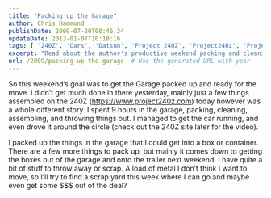 ```yaml
---
title: "Packing up the Garage"
author: Chris Hammond
publishDate: 2009-07-20T00:46:34
updateDate: 2013-01-07T10:18:16
tags: [ '240Z', 'Cars', 'Datsun', 'Project 240Z', 'Project240z', 'Project240Zcom', 'Video', 'Videos' ]
excerpt: "Read about the author's productive weekend packing and cleaning the garage for an upcoming move, complete with progress on the 240Z project."
url: /2009/packing-up-the-garage  # Use the generated URL with year
---
```

<p>So this weekend’s goal was to get the Garage packed up and ready for the move. I didn’t get much done in there yesterday, mainly just a few things assembled on the 240Z (<a href="https://www.project240z.com">https://www.project240z.com</a>) today however was a whole different story. I spent 9 hours in the garage, packing, cleaning, assembling, and throwing things out. I managed to get the car running, and even drove it around the circle (check out the 240Z site later for the video).</p>  <p>I packed up the things in the garage that I could get into a box or container. There are a few more things to pack up, but mainly it comes down to getting the boxes out of the garage and onto the trailer next weekend. I have quite a bit of stuff to throw away or scrap. A load of metal I don’t think I want to move, so I’ll try to find a scrap yard this week where I can go and maybe even get some $$$ out of the deal?</p>

